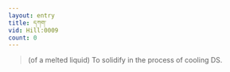 ```yaml
---
layout: entry
title: དཀག་
vid: Hill:0009
count: 0
---
```

> (of a melted liquid) To solidify in the process of cooling DS\.


